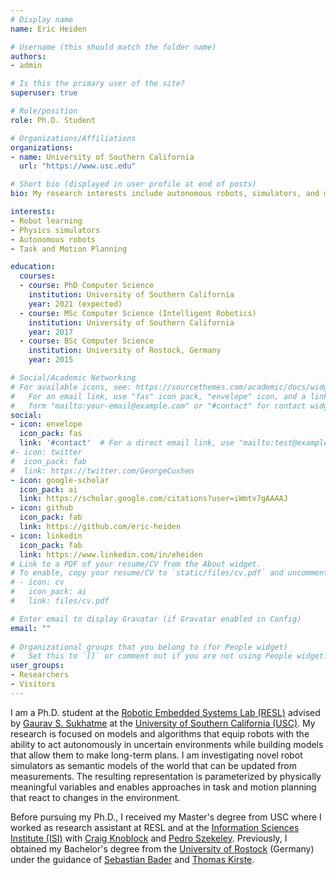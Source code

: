 ```yaml
---
# Display name
name: Eric Heiden

# Username (this should match the folder name)
authors:
- admin

# Is this the primary user of the site?
superuser: true

# Role/position
role: Ph.D. Student

# Organizations/Affiliations
organizations:
- name: University of Southern California
  url: "https://www.usc.edu"

# Short bio (displayed in user profile at end of posts)
bio: My research interests include autonomous robots, simulators, and motion planning.

interests:
- Robot learning
- Physics simulators
- Autonomous robots
- Task and Motion Planning

education:
  courses:
  - course: PhD Computer Science
    institution: University of Southern California
    year: 2021 (expected)
  - course: MSc Computer Science (Intelligent Robotics)
    institution: University of Southern California
    year: 2017
  - course: BSc Computer Science
    institution: University of Rostock, Germany
    year: 2015

# Social/Academic Networking
# For available icons, see: https://sourcethemes.com/academic/docs/widgets/#icons
#   For an email link, use "fas" icon pack, "envelope" icon, and a link in the
#   form "mailto:your-email@example.com" or "#contact" for contact widget.
social:
- icon: envelope
  icon_pack: fas
  link: '#contact'  # For a direct email link, use "mailto:test@example.org".
#- icon: twitter
#  icon_pack: fab
#  link: https://twitter.com/GeorgeCushen
- icon: google-scholar
  icon_pack: ai
  link: https://scholar.google.com/citations?user=iWmtv7gAAAAJ
- icon: github
  icon_pack: fab
  link: https://github.com/eric-heiden
- icon: linkedin
  icon_pack: fab
  link: https://www.linkedin.com/in/eheiden
# Link to a PDF of your resume/CV from the About widget.
# To enable, copy your resume/CV to `static/files/cv.pdf` and uncomment the lines below.  
# - icon: cv
#   icon_pack: ai
#   link: files/cv.pdf

# Enter email to display Gravatar (if Gravatar enabled in Config)
email: ""
  
# Organizational groups that you belong to (for People widget)
#   Set this to `[]` or comment out if you are not using People widget.  
user_groups:
- Researchers
- Visitors
---
```


I am a Ph.D. student at the [Robotic Embedded Systems Lab (RESL)](http://robotics.usc.edu/resl) advised by [Gaurav S. Sukhatme](http://robotics.usc.edu/~gaurav/) at the [University of Southern California (USC)](http://www.usc.edu").
My research is focused on models and algorithms that equip robots with the ability to act autonomously in uncertain environments while building models that allow them to make long-term plans. I am investigating novel robot simulators as semantic models of the world that can be updated from measurements. The resulting representation is parameterized by physically meaningful variables and enables approaches in task and motion planning that react to changes in the environment.

Before pursuing my Ph.D., I received my Master's degree from USC where I worked as research assistant at RESL and at the [Information Sciences Institute (ISI)](http://www.isi.edu/home) with [Craig Knoblock](http://usc-isi-i2.github.io/knoblock/) and [Pedro Szekeley](http://usc-isi-i2.github.io/szekely/). Previously, I obtained my Bachelor's degree from the [University of Rostock](https://www.uni-rostock.de/) (Germany) under the guidance of [Sebastian Bader](https://www.mmis.informatik.uni-rostock.de/staff/#c700759) and [Thomas Kirste](https://www.mmis.informatik.uni-rostock.de/staff/#c698787).
